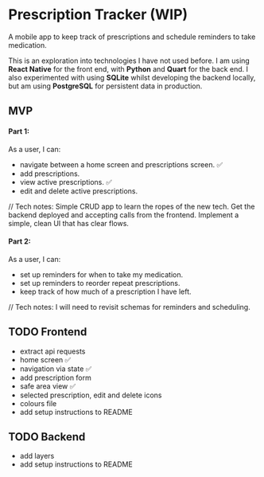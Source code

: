 # Prescription Tracker (WIP)

A mobile app to keep track of prescriptions and schedule reminders to take medication.

This is an exploration into technologies I have not used before. I am using **React Native** for the front end, with **Python** and **Quart** for the back end.
I also experimented with using **SQLite** whilst developing the backend locally, but am using **PostgreSQL** for persistent data in production.

## MVP

#### Part 1:

As a user, I can:

- navigate between a home screen and prescriptions screen. ✅
- add prescriptions.
- view active prescriptions. ✅
- edit and delete active prescriptions.

// Tech notes: Simple CRUD app to learn the ropes of the new tech. Get the backend deployed and accepting calls from the frontend. Implement a simple, clean UI that has clear flows.

#### Part 2:

As a user, I can:

- set up reminders for when to take my medication.
- set up reminders to reorder repeat prescriptions.
- keep track of how much of a prescription I have left.

// Tech notes: I will need to revisit schemas for reminders and scheduling.

## TODO Frontend

- extract api requests
- home screen ✅
- navigation via state ✅
- add prescription form
- safe area view ✅
- selected prescription, edit and delete icons
- colours file
- add setup instructions to README

## TODO Backend

- add layers
- add setup instructions to README
